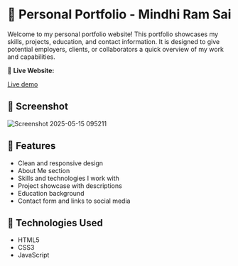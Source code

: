# 💼 Personal Portfolio - Mindhi Ram Sai

Welcome to my personal portfolio website! This portfolio showcases my skills, projects, education, and contact information. It is designed to give potential employers, clients, or collaborators a quick overview of my work and capabilities.

🔗 **Live Website:** 

[Live demo](https://mindhiramsai.github.io/Portfolio/)


## 📸 Screenshot

![Screenshot 2025-05-15 095211](https://github.com/user-attachments/assets/64b9580d-ce04-4c3e-8ced-2329a0426b23)

## 📌 Features

- Clean and responsive design
- About Me section
- Skills and technologies I work with
- Project showcase with descriptions
- Education background
- Contact form and links to social media


## 🚀 Technologies Used

- HTML5
- CSS3
- JavaScript
